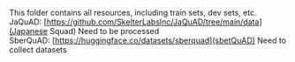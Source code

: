 This folder contains all resources, including train sets, dev sets, etc.
<br>
JaQuAD: [https://github.com/SkelterLabsInc/JaQuAD/tree/main/data](Japanese Squad) Need to be processed
<br>
SberQuAD: [https://huggingface.co/datasets/sberquad](sbetQuAD) Need to collect datasets
